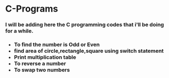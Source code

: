 # C-Programs
<h3>I will be adding here the C programming codes that i'll be  doing for a while.<h3>

<ul>
    <li>To find the number is Odd or Even</li>
    <li>find area of circle,rectangle,square using switch statement</li>
    <li>Print multiplication table</li>
    <li>To reverse a number</li>
    <li>To swap two numbers</li>
</ul>
